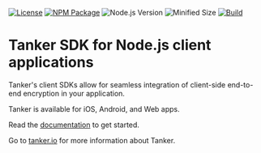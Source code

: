 [![License](https://img.shields.io/badge/License-Apache%202.0-blue.svg)](https://opensource.org/licenses/Apache-2.0)
[![NPM Package](https://img.shields.io/npm/v/@tanker/client-node.svg)](http://npmjs.org/package/@tanker/client-node)
![Node.js Version](https://img.shields.io/node/v/@tanker/client-node.svg)
![Minified Size](https://img.shields.io/bundlephobia/minzip/@tanker/client-node.svg)
[![Build](https://github.com/TankerHQ/sdk-js/actions/workflows/tests.yml/badge.svg)](https://github.com/TankerHQ/sdk-js/actions/workflows/tests.yml)

# Tanker SDK for Node.js client applications

Tanker's client SDKs allow for seamless integration of client-side end-to-end encryption in your application.

Tanker is available for iOS, Android, and Web apps.

Read the [documentation](https://docs.tanker.io/latest/) to get started.

Go to [tanker.io](https://tanker.io) for more information about Tanker.
